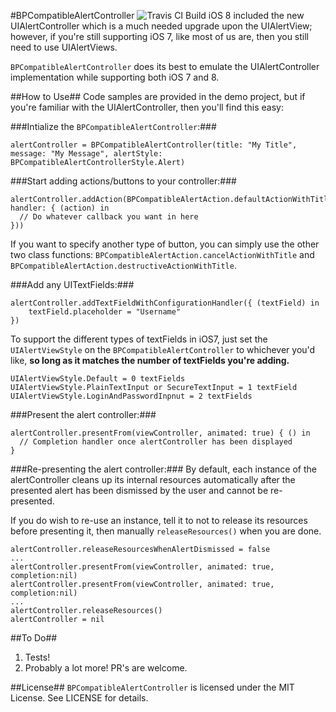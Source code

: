 #BPCompatibleAlertController ![Travis CI Build](https://api.travis-ci.org/BayPhillips/compatible-alert-controller.svg)
iOS 8 included the new UIAlertController which is a much needed upgrade upon the UIAlertView; however, if you're still supporting iOS 7, like most of us are, then you still need to use UIAlertViews.

`BPCompatibleAlertController` does its best to emulate the UIAlertController implementation while supporting both iOS 7 and 8.

##How to Use##
Code samples are provided in the demo project, but if you're familiar with the UIAlertController, then you'll find this easy:

###Intialize the `BPCompatibleAlertController`:###
```
alertController = BPCompatibleAlertController(title: "My Title", message: "My Message", alertStyle: BPCompatibleAlertControllerStyle.Alert)
```

###Start adding actions/buttons to your controller:###
```
alertController.addAction(BPCompatibleAlertAction.defaultActionWithTitle("Default", handler: { (action) in
  // Do whatever callback you want in here
}))
```
If you want to specify another type of button, you can simply use the other two class functions: `BPCompatibleAlertAction.cancelActionWithTitle` and `BPCompatibleAlertAction.destructiveActionWithTitle`.

###Add any UITextFields:###
```
alertController.addTextFieldWithConfigurationHandler({ (textField) in
    textField.placeholder = "Username"
})
```
To support the different types of textFields in iOS7, just set the `UIAlertViewStyle` on the `BPCompatibleAlertController` to whichever you'd like, **so long as it matches the number of textFields you're adding.**
```
UIAlertViewStyle.Default = 0 textFields
UIAlertViewStyle.PlainTextInput or SecureTextInput = 1 textField
UIAlertViewStyle.LoginAndPasswordInpnut = 2 textFields
```

###Present the alert controller:###
```
alertController.presentFrom(viewController, animated: true) { () in
  // Completion handler once alertController has been displayed
}
```

###Re-presenting the alert controller:###
By default, each instance of the alertController cleans up its internal resources automatically after the presented alert has been dismissed by the user and cannot be re-presented.

If you do wish to re-use an instance, tell it to not to release its resources before presenting it, then manually `releaseResources()` when you are done.

```
alertController.releaseResourcesWhenAlertDismissed = false
...
alertController.presentFrom(viewController, animated: true, completion:nil)
alertController.presentFrom(viewController, animated: true, completion:nil)
...
alertController.releaseResources()
alertController = nil
```

##To Do##
1. Tests!
2. Probably a lot more! PR's are welcome.

##License##
`BPCompatibleAlertController` is licensed under the MIT License. See LICENSE for details.
